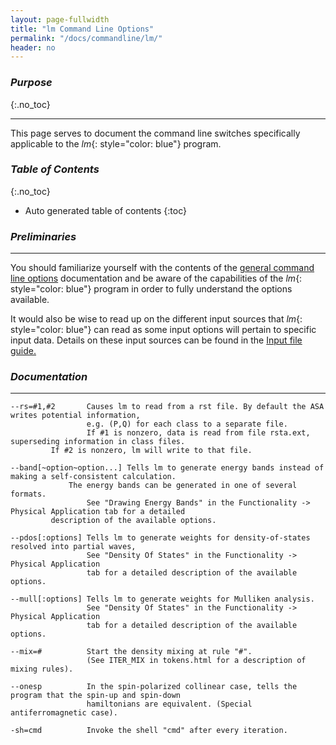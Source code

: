 ```yaml
---
layout: page-fullwidth
title: "lm Command Line Options"
permalink: "/docs/commandline/lm/"
header: no
---
```


### _Purpose_
{:.no_toc}
_____________________________________________________________
This page serves to document the command line switches specifically applicable to the _lm_{: style="color: blue"} program.

### _Table of Contents_
{:.no_toc}
*  Auto generated table of contents
{:toc} 

### _Preliminaries_
_____________________________________________________________
You should familiarize yourself with the contents of the [general command line options](/docs/commandline/general/) documentation and be aware of the capabilities of the _lm_{: style="color: blue"} program in order to fully understand the options available.

It would also be wise to read up on the different input sources that _lm_{: style="color: blue"} can read as some input options will pertain to specific input data. Details on these input sources can be found in the [Input file guide.](/docs/input/inputfile/)

### _Documentation_
_____________________________________________________________

    --rs=#1,#2       Causes lm to read from a rst file. By default the ASA writes potential information,
                     e.g. (P,Q) for each class to a separate file. 
                     If #1 is nonzero, data is read from file rsta.ext, superseding information in class files.
		     If #2 is nonzero, lm will write to that file.
				 
    --band[~option~option...] Tells lm to generate energy bands instead of making a self-consistent calculation.
	             The energy bands can be generated in one of several formats.
                     See "Drawing Energy Bands" in the Functionality -> Physical Application tab for a detailed 
		     description of the available options.
					 
    --pdos[:options] Tells lm to generate weights for density-of-states resolved into partial waves,
                     See "Density Of States" in the Functionality -> Physical Application
                     tab for a detailed description of the available options.

    --mull[:options] Tells lm to generate weights for Mulliken analysis.
                     See "Density Of States" in the Functionality -> Physical Application
                     tab for a detailed description of the available options.
	
    --mix=#          Start the density mixing at rule "#".
                     (See ITER_MIX in tokens.html for a description of mixing rules).
					 
    --onesp          In the spin-polarized collinear case, tells the program that the spin-up and spin-down
                     hamiltonians are equivalent. (Special antiferromagnetic case).
					 
    -sh=cmd          Invoke the shell "cmd" after every iteration.
